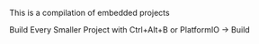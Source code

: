 This is a compilation of embedded projects

Build Every Smaller Project with Ctrl+Alt+B or PlatformIO -> Build
